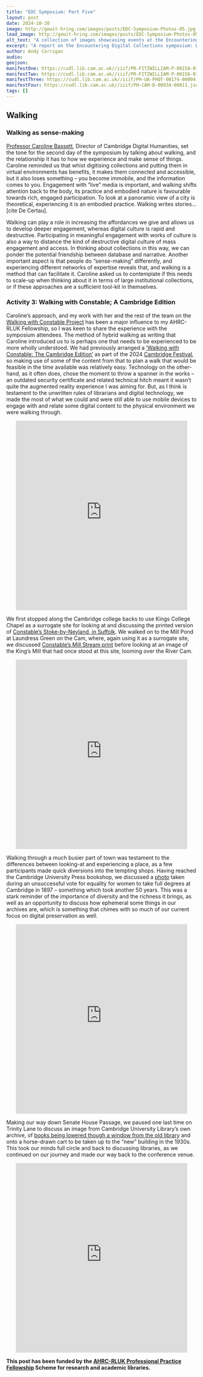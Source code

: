 ```yaml
---
title: "EDC Symposium: Part Five"
layout: post
date: 2024-10-30
image: http://gewit-hring.com/images/posts/EDC-Symposium-Photos-05.jpg
lead_image: http://gewit-hring.com/images/posts/EDC-Symposium-Photos-05.jpg
alt_text: "A collection of images showcasing events at the Encountering Digital Collections symposium"
excerpt: "A report on the Encountering Digital Collections symposium: Walking. (Part Five of ???)"
author: Andy Corrigan
audio:
geojson: 
manifestOne: https://cudl.lib.cam.ac.uk//iiif/PR-FITZWILLIAM-P-00158-01955.json
manifestTwo: https://cudl.lib.cam.ac.uk//iiif/PR-FITZWILLIAM-P-00156-01955.json
manifestThree: https://cudl.lib.cam.ac.uk//iiif/PH-UA-PHOT-00174-00004.json
manifestFour: https://cudl.lib.cam.ac.uk//iiif/PH-CAM-B-00934-00011.json
tags: []
---
```

## Walking 

### Walking as sense-making
[Professor Caroline Bassett](https://www.cdh.cam.ac.uk/about/people/caroline-bassett/), Director of Cambridge Digital Humanities, set the tone for the second day of the symposium by talking about walking, and the relationship it has to how we experience and make sense of things. Caroline reminded us that whist digitising collections and putting them in virtual environments has benefits, it makes them connected and accessible, but it also loses something – you become immobile, and the information comes to you. Engagement with “live” media is important, and walking shifts attention back to the body, its practice and embodied nature is favourable towards rich, engaged participation. To look at a panoramic view of a city is theoretical, experiencing it is an embodied practice. Walking writes stories… [cite De Certau]. 

Walking can play a role in increasing the affordances we give and allows us to develop deeper engagement, whereas digital culture is rapid and destructive. Participating in meaningful engagement with works of culture is also a way to distance the kind of destructive digital culture of mass engagement and access. In thinking about collections in this way, we can ponder the potential friendship between database and narrative. Another important aspect is that people do “sense-making” differently, and experiencing different networks of expertise reveals that, and walking is a method that can facilitate it. Caroline asked us to contemplate if this needs to scale-up when thinking about it in terms of large institutional collections, or if these approaches are a sufficient tool-kit in themselves.

### Activity 3: Walking with Constable; A Cambridge Edition

Caroline’s approach, and my work with her and the rest of the team on the [Walking with Constable Project](https://walking-the-landscape.fitzmuseum.cam.ac.uk/) has been a major influence to my AHRC-RLUK Fellowship, so I was keen to share the experience with the symposium attendees. The method of hybrid walking as writing that Caroline introduced us to is perhaps one that needs to be experienced to be more wholly understood. We had previously arranged a  [‘Walking with Constable: The Cambridge Edition’](https://walking-the-landscape.fitzmuseum.cam.ac.uk/walks/Walk-M/) as part of the 2024 [Cambridge Festival](https://www.cdh.cam.ac.uk/events/37457), so making use of some of the content from that to plan a walk that would be feasible in the time available was relatively easy. Technology on the other-hand, as it often does, chose the moment to throw a spanner in the works – an outdated security certificate and related technical hitch meant it wasn’t quite the augmented reality experience I was aiming for. But, as I think is testament to the unwritten rules of librarians and digital technology, we made the most of what we could and were still able to use mobile devices to engage with and relate some digital content to the physical environment we were walking through. 

<p align="center"><iframe src="https://fitzmuseum.cam.ac.uk/uv.html#?manifest={{ page.manifestOne }}&c=0&m=0&cv=0&config=&locales=en-GB:English (GB),cy-GB:Cymraeg,fr-FR:Français (FR),pl-PL:Polski,sv-SE:Svenska&r=0" width="90%" height="500" allowfullscreen frameborder="0"></iframe></p>  

We first stopped along the Cambridge college backs to use Kings College Chapel as a surrogate site for looking at and discussing the printed version of [Constable’s Stoke-by-Neyland, in Suffolk](https://cudl.lib.cam.ac.uk/view/PR-FITZWILLIAM-P-00158-01955/1). We walked on to the Mill Pond at Laundress Green on the Cam, where, again using it as a surrogate site, we discussed [Constable’s Mill Stream print]( https://cudl.lib.cam.ac.uk/view/PR-FITZWILLIAM-P-00156-01955/1) before looking at an image of the King’s Mill that had once stood at this site, looming over the River Cam.

<p align="center"><iframe src="https://fitzmuseum.cam.ac.uk/uv.html#?manifest={{ page.manifestTwo }}&c=0&m=0&cv=0&config=&locales=en-GB:English (GB),cy-GB:Cymraeg,fr-FR:Français (FR),pl-PL:Polski,sv-SE:Svenska&r=0" width="90%" height="500" allowfullscreen frameborder="0"></iframe></p>  

Walking through a much busier part of town was testament to the differences between looking-at and experiencing a place, as a few participants made quick diversions into the tempting shops. Having reached the Cambridge University Press bookshop, we discussed a [photo](https://cudl.lib.cam.ac.uk/view/PH-UA-PHOT-00174-00004/1) taken during an unsuccessful vote for equality for women to take full degrees at Cambridge in 1897 – something which took another 50 years. This was a stark reminder of the importance of diversity and the richness it brings, as well as an opportunity to discuss how ephemeral some things in our archives are, which is something that chimes with so much of our current focus on digital preservation as well. 

<p align="center"><iframe src="https://fitzmuseum.cam.ac.uk/uv.html#?manifest={{ page.manifestThree }}&c=0&m=0&cv=0&config=&locales=en-GB:English (GB),cy-GB:Cymraeg,fr-FR:Français (FR),pl-PL:Polski,sv-SE:Svenska&r=0" width="90%" height="500" allowfullscreen frameborder="0"></iframe></p>  

Making our way down Senate House Passage, we paused one last time on Trinity Lane to discuss an image from Cambridge University Library’s own archive, of [books being lowered though a window from the old library](https://cudl.lib.cam.ac.uk/view/PH-CAM-B-00934-00011/27) and onto a horse-drawn cart to be taken up to the “new” building in the 1930s. This took our minds full circle and back to discussing libraries, as we continued on our journey and made our way back to the conference venue. 

<p align="center"><iframe src="https://fitzmuseum.cam.ac.uk/uv.html#?manifest={{ page.manifestFour }}&c=0&m=0&cv=26&config=&locales=en-GB:English (GB),cy-GB:Cymraeg,fr-FR:Français (FR),pl-PL:Polski,sv-SE:Svenska&r=0" width="90%" height="500" allowfullscreen frameborder="0"></iframe></p>  

**This post has been funded by the [AHRC-RLUK Professional Practice Fellowship](https://www.rluk.ac.uk/ppfs-fellows-2/) Scheme for research and academic libraries.**  
